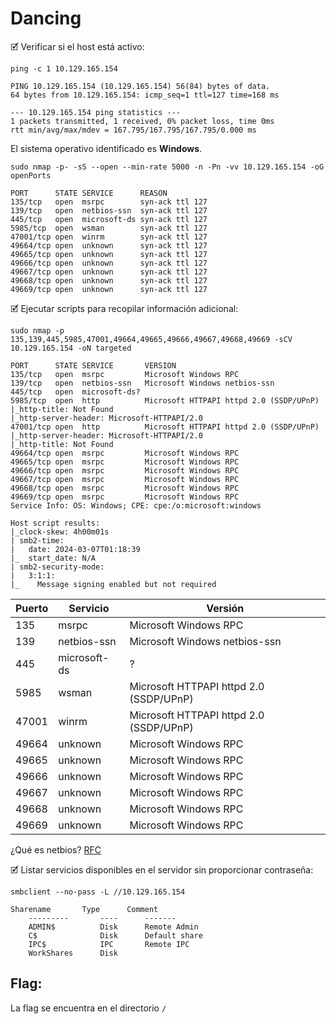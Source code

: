 # Dancing

🗹 Verificar si el host está activo:

```shell
ping -c 1 10.129.165.154

PING 10.129.165.154 (10.129.165.154) 56(84) bytes of data.
64 bytes from 10.129.165.154: icmp_seq=1 ttl=127 time=168 ms

--- 10.129.165.154 ping statistics ---
1 packets transmitted, 1 received, 0% packet loss, time 0ms
rtt min/avg/max/mdev = 167.795/167.795/167.795/0.000 ms
```

El sistema operativo identificado es **Windows**.

```shell
sudo nmap -p- -sS --open --min-rate 5000 -n -Pn -vv 10.129.165.154 -oG openPorts

PORT      STATE SERVICE      REASON
135/tcp   open  msrpc        syn-ack ttl 127
139/tcp   open  netbios-ssn  syn-ack ttl 127
445/tcp   open  microsoft-ds syn-ack ttl 127
5985/tcp  open  wsman        syn-ack ttl 127
47001/tcp open  winrm        syn-ack ttl 127
49664/tcp open  unknown      syn-ack ttl 127
49665/tcp open  unknown      syn-ack ttl 127
49666/tcp open  unknown      syn-ack ttl 127
49667/tcp open  unknown      syn-ack ttl 127
49668/tcp open  unknown      syn-ack ttl 127
49669/tcp open  unknown      syn-ack ttl 127
```

🗹 Ejecutar scripts para recopilar información adicional:

```shell
sudo nmap -p 135,139,445,5985,47001,49664,49665,49666,49667,49668,49669 -sCV 10.129.165.154 -oN targeted

PORT      STATE SERVICE       VERSION
135/tcp   open  msrpc         Microsoft Windows RPC
139/tcp   open  netbios-ssn   Microsoft Windows netbios-ssn
445/tcp   open  microsoft-ds?
5985/tcp  open  http          Microsoft HTTPAPI httpd 2.0 (SSDP/UPnP)
|_http-title: Not Found
|_http-server-header: Microsoft-HTTPAPI/2.0
47001/tcp open  http          Microsoft HTTPAPI httpd 2.0 (SSDP/UPnP)
|_http-server-header: Microsoft-HTTPAPI/2.0
|_http-title: Not Found
49664/tcp open  msrpc         Microsoft Windows RPC
49665/tcp open  msrpc         Microsoft Windows RPC
49666/tcp open  msrpc         Microsoft Windows RPC
49667/tcp open  msrpc         Microsoft Windows RPC
49668/tcp open  msrpc         Microsoft Windows RPC
49669/tcp open  msrpc         Microsoft Windows RPC
Service Info: OS: Windows; CPE: cpe:/o:microsoft:windows

Host script results:
|_clock-skew: 4h00m01s
| smb2-time: 
|   date: 2024-03-07T01:18:39
|_  start_date: N/A
| smb2-security-mode: 
|   3:1:1: 
|_    Message signing enabled but not required
```

| Puerto | Servicio     | Versión                                 |
| ------ | ------------ | --------------------------------------- |
| 135    | msrpc        | Microsoft Windows RPC                   |
| 139    | netbios-ssn  | Microsoft Windows netbios-ssn           |
| 445    | microsoft-ds | ?                                       |
| 5985   | wsman        | Microsoft HTTPAPI httpd 2.0 (SSDP/UPnP) |
| 47001  | winrm        | Microsoft HTTPAPI httpd 2.0 (SSDP/UPnP) |
| 49664  | unknown      | Microsoft Windows RPC                   |
| 49665  | unknown      | Microsoft Windows RPC                   |
| 49666  | unknown      | Microsoft Windows RPC                   |
| 49667  | unknown      | Microsoft Windows RPC                   |
| 49668  | unknown      | Microsoft Windows RPC                   |
| 49669  | unknown      | Microsoft Windows RPC                   |
¿Qué es netbios?
[RFC](https://www.rfc-editor.org/rfc/rfc1002.txt)

🗹 Listar servicios disponibles en el servidor sin proporcionar contraseña:

```shell
smbclient --no-pass -L //10.129.165.154

Sharename       Type      Comment
	---------       ----      -------
	ADMIN$          Disk      Remote Admin
	C$              Disk      Default share
	IPC$            IPC       Remote IPC
	WorkShares      Disk      
```

## Flag:

La flag se encuentra en el directorio `/`
